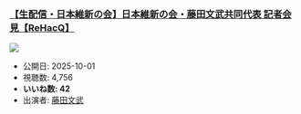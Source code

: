 ### [【生配信・日本維新の会】日本維新の会・藤田文武共同代表 記者会見【ReHacQ】](https://www.youtube.com/watch?v=GYwruDDggvs)
[![](https://img.youtube.com/vi/GYwruDDggvs/sddefault.jpg)](https://www.youtube.com/watch?v=GYwruDDggvs)
-   公開日: 2025-10-01
-   視聴数: 4,756
-   **いいね数: 42**
-   出演者: [藤田文武](/rehacq_fan/people/藤田文武 "wikilink")
